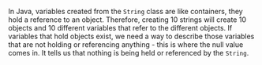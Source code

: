 In Java, variables created from the `String` class are like containers, they hold a reference to an object. Therefore, creating 10 strings will create 10 objects and 10 different variables that refer to the different objects. If variables that hold objects exist, we need a way to describe those variables that are not holding or referencing anything - this is where the null value comes in. It tells us that nothing is being held or referenced by the `String`.

